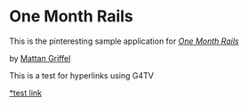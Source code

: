 # One Month Rails

This is the pinteresting sample application for 
[*One Month Rails*](http://onemonthrails.com)

by [Mattan Griffel](http://mattangriffel.com)

This is a test for hyperlinks using G4TV 

[*test link](http://g4tv.com)